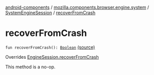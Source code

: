 [android-components](../../index.md) / [mozilla.components.browser.engine.system](../index.md) / [SystemEngineSession](index.md) / [recoverFromCrash](./recover-from-crash.md)

# recoverFromCrash

`fun recoverFromCrash(): `[`Boolean`](https://kotlinlang.org/api/latest/jvm/stdlib/kotlin/-boolean/index.html) [(source)](https://github.com/mozilla-mobile/android-components/blob/master/components/browser/engine-system/src/main/java/mozilla/components/browser/engine/system/SystemEngineSession.kt#L232)

Overrides [EngineSession.recoverFromCrash](../../mozilla.components.concept.engine/-engine-session/recover-from-crash.md)

This method is a no-op.

